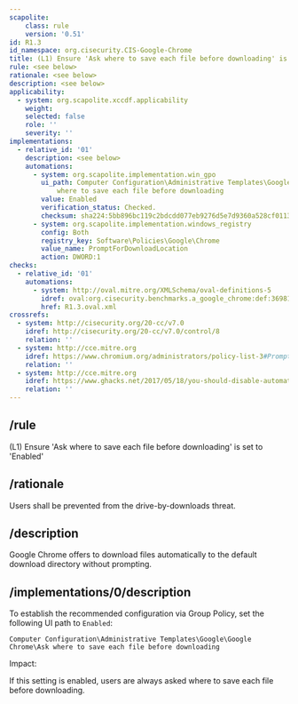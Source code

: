 ```yaml
---
scapolite:
    class: rule
    version: '0.51'
id: R1.3
id_namespace: org.cisecurity.CIS-Google-Chrome
title: (L1) Ensure 'Ask where to save each file before downloading' is set to 'Enabled'
rule: <see below>
rationale: <see below>
description: <see below>
applicability:
  - system: org.scapolite.xccdf.applicability
    weight:
    selected: false
    role: ''
    severity: ''
implementations:
  - relative_id: '01'
    description: <see below>
    automations:
      - system: org.scapolite.implementation.win_gpo
        ui_path: Computer Configuration\Administrative Templates\Google\Google Chrome\Ask
            where to save each file before downloading
        value: Enabled
        verification_status: Checked.
        checksum: sha224:5bb896bc119c2bdcdd077eb9276d5e7d9360a528cf01134abbb291cc
      - system: org.scapolite.implementation.windows_registry
        config: Both
        registry_key: Software\Policies\Google\Chrome
        value_name: PromptForDownloadLocation
        action: DWORD:1
checks:
  - relative_id: '01'
    automations:
      - system: http://oval.mitre.org/XMLSchema/oval-definitions-5
        idref: oval:org.cisecurity.benchmarks.a_google_chrome:def:36981500
        href: R1.3.oval.xml
crossrefs:
  - system: http://cisecurity.org/20-cc/v7.0
    idref: http://cisecurity.org/20-cc/v7.0/control/8
    relation: ''
  - system: http://cce.mitre.org
    idref: https://www.chromium.org/administrators/policy-list-3#PromptForDownloadLocation
    relation: ''
  - system: http://cce.mitre.org
    idref: https://www.ghacks.net/2017/05/18/you-should-disable-automatic-downloads-in-chrome-right-now/
    relation: ''
---
```



## /rule

(L1) Ensure 'Ask where to save each file before downloading' is set to
'Enabled'

## /rationale

Users shall be prevented from the drive-by-downloads threat.

## /description

Google Chrome offers to download files automatically to the default
download directory without prompting.

## /implementations/0/description

To establish the recommended configuration via Group Policy, set the
following UI path to `Enabled`:

`Computer Configuration\Administrative Templates\Google\Google Chrome\Ask where to save each file before downloading`

Impact:

If this setting is enabled, users are always asked where to save each
file before downloading.
